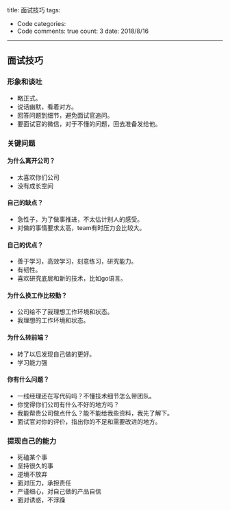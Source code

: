title: 面试技巧
tags: 
  - Code
categories: 
  - Code
comments: true
count: 3
date: 2018/8/16
---
  
## 面试技巧
### 形象和谈吐
- 略正式。
- 说话幽默，看着对方。
- 回答问题到细节，避免面试官追问。
- 要面试官的微信，对于不懂的问题，回去准备发给他。

### 关键问题
#### 为什么离开公司？
- 太喜欢你们公司
- 没有成长空间


#### 自己的缺点？
- 急性子，为了做事推进，不太估计别人的感受。
- 对做的事情要求太高，team有时压力会比较大。

#### 自己的优点？
- 善于学习，高效学习，刻意练习，研究能力。
- 有韧性。
- 喜欢研究底层和新的技术，比如go语言。

#### 为什么换工作比较勤？
- 公司给不了我理想工作环境和状态。
- 我理想的工作环境和状态。

#### 为什么转前端？
- 转了以后发现自己做的更好。
- 学习能力强

#### 你有什么问题？
- 一线经理还在写代码吗？不懂技术细节怎么带团队。
- 你觉得你们公司有什么不好的地方吗？
- 我能帮贵公司做点什么？能不能给我些资料，我先了解下。
- 面试官对你的评价，指出你的不足和需要改进的地方。

### 提现自己的能力
- 死磕某个事
- 坚持很久的事
- 逆境不放弃
- 面对压力，承担责任
- 严谨细心，对自己做的产品自信
- 面对诱惑，不浮躁

## 





